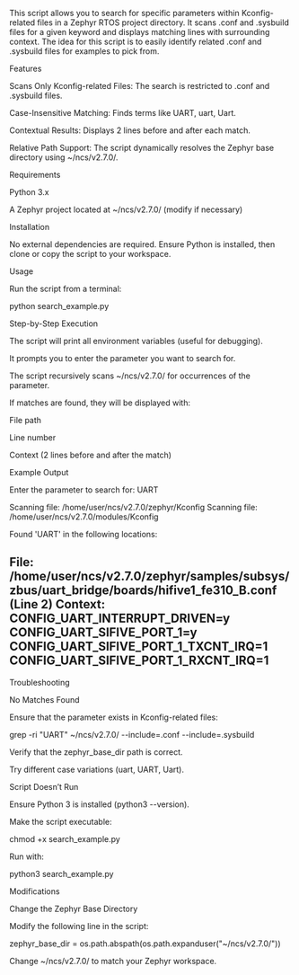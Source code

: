 This script allows you to search for specific parameters within Kconfig-related files in a Zephyr RTOS project directory. It scans .conf and .sysbuild files for a given keyword and displays matching lines with surrounding context. The idea for this script is to easily identify related .conf and .sysbuild files for examples to pick from.

Features

Scans Only Kconfig-related Files: The search is restricted to .conf and .sysbuild files.

Case-Insensitive Matching: Finds terms like UART, uart, Uart.

Contextual Results: Displays 2 lines before and after each match.

Relative Path Support: The script dynamically resolves the Zephyr base directory using ~/ncs/v2.7.0/.

Requirements

Python 3.x

A Zephyr project located at ~/ncs/v2.7.0/ (modify if necessary)

Installation

No external dependencies are required. Ensure Python is installed, then clone or copy the script to your workspace.

Usage

Run the script from a terminal:

python search_example.py

Step-by-Step Execution

The script will print all environment variables (useful for debugging).

It prompts you to enter the parameter you want to search for.

The script recursively scans ~/ncs/v2.7.0/ for occurrences of the parameter.

If matches are found, they will be displayed with:

File path

Line number

Context (2 lines before and after the match)

Example Output

Enter the parameter to search for: UART

Scanning file: /home/user/ncs/v2.7.0/zephyr/Kconfig
Scanning file: /home/user/ncs/v2.7.0/modules/Kconfig

Found 'UART' in the following locations:

File: /home/user/ncs/v2.7.0/zephyr/samples/subsys/zbus/uart_bridge/boards/hifive1_fe310_B.conf (Line 2)
Context:
CONFIG_UART_INTERRUPT_DRIVEN=y
CONFIG_UART_SIFIVE_PORT_1=y
CONFIG_UART_SIFIVE_PORT_1_TXCNT_IRQ=1
CONFIG_UART_SIFIVE_PORT_1_RXCNT_IRQ=1
----------------------------------------


Troubleshooting

No Matches Found

Ensure that the parameter exists in Kconfig-related files:

grep -ri "UART" ~/ncs/v2.7.0/ --include=.conf --include=.sysbuild

Verify that the zephyr_base_dir path is correct.

Try different case variations (uart, UART, Uart).

Script Doesn’t Run

Ensure Python 3 is installed (python3 --version).

Make the script executable:

chmod +x search_example.py

Run with:

python3 search_example.py

Modifications

Change the Zephyr Base Directory

Modify the following line in the script:

zephyr_base_dir = os.path.abspath(os.path.expanduser("~/ncs/v2.7.0/"))

Change ~/ncs/v2.7.0/ to match your Zephyr workspace.